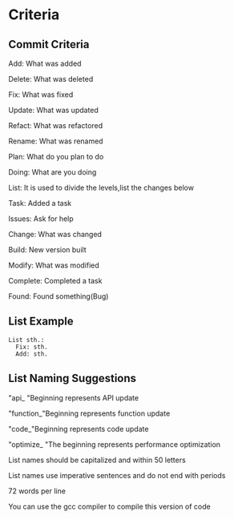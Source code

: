 # Criteria

## Commit Criteria

Add: What was added

Delete: What was deleted

Fix: What was fixed

Update: What was updated

Refact: What was refactored

Rename: What was renamed

Plan: What do you plan to do

Doing: What are you doing

List: It is used to divide the levels,list the changes below

Task: Added a task

Issues: Ask for help

Change: What was changed

Build: New version built

Modify: What was modified

Complete: Completed a task

Found: Found something(Bug)

## List Example
```
List sth.:
  Fix: sth.
  Add: sth.
```

## List Naming Suggestions

"api_ "Beginning represents API update

"function_"Beginning represents function update

"code_"Beginning represents code update

"optimize_ "The beginning represents performance optimization

List names should be capitalized and within 50 letters

List names use imperative sentences and do not end with periods

72 words per line

You can use the gcc compiler to compile this version of code